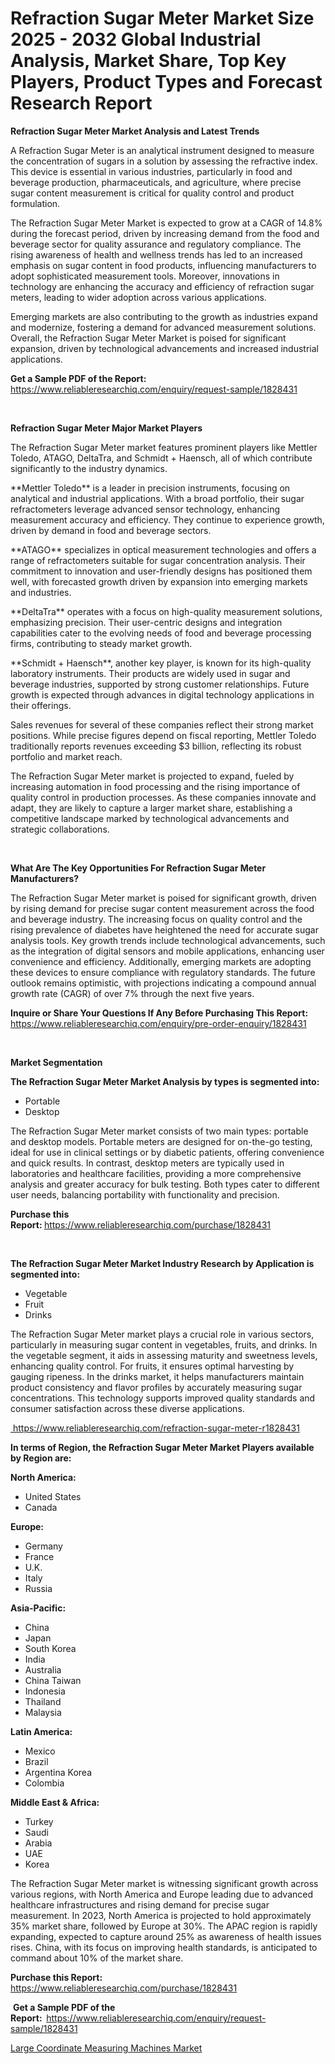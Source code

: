 <p><h1>Refraction Sugar Meter Market Size 2025 - 2032 Global Industrial Analysis, Market Share, Top Key Players, Product Types and Forecast Research Report</h1></p><p><strong>Refraction Sugar Meter Market Analysis and Latest Trends</strong></p>
<p><p>A Refraction Sugar Meter is an analytical instrument designed to measure the concentration of sugars in a solution by assessing the refractive index. This device is essential in various industries, particularly in food and beverage production, pharmaceuticals, and agriculture, where precise sugar content measurement is critical for quality control and product formulation.</p><p>The Refraction Sugar Meter Market is expected to grow at a CAGR of 14.8% during the forecast period, driven by increasing demand from the food and beverage sector for quality assurance and regulatory compliance. The rising awareness of health and wellness trends has led to an increased emphasis on sugar content in food products, influencing manufacturers to adopt sophisticated measurement tools. Moreover, innovations in technology are enhancing the accuracy and efficiency of refraction sugar meters, leading to wider adoption across various applications. </p><p>Emerging markets are also contributing to the growth as industries expand and modernize, fostering a demand for advanced measurement solutions. Overall, the Refraction Sugar Meter Market is poised for significant expansion, driven by technological advancements and increased industrial applications.</p></p>
<p><strong>Get a Sample PDF of the Report:&nbsp;</strong> <a href="https://www.reliableresearchiq.com/enquiry/request-sample/1828431?utm_campaign=2739&utm_medium=2&utm_source=Github&utm_content=ia&utm_term=12042025&utm_id=refraction-sugar-meter">https://www.reliableresearchiq.com/enquiry/request-sample/1828431</a></p>
<p>&nbsp;</p>
<p><strong>Refraction Sugar Meter Major Market Players</strong></p>
<p><p>The Refraction Sugar Meter market features prominent players like Mettler Toledo, ATAGO, DeltaTra, and Schmidt + Haensch, all of which contribute significantly to the industry dynamics. </p><p>**Mettler Toledo** is a leader in precision instruments, focusing on analytical and industrial applications. With a broad portfolio, their sugar refractometers leverage advanced sensor technology, enhancing measurement accuracy and efficiency. They continue to experience growth, driven by demand in food and beverage sectors.</p><p>**ATAGO** specializes in optical measurement technologies and offers a range of refractometers suitable for sugar concentration analysis. Their commitment to innovation and user-friendly designs has positioned them well, with forecasted growth driven by expansion into emerging markets and industries.</p><p>**DeltaTra** operates with a focus on high-quality measurement solutions, emphasizing precision. Their user-centric designs and integration capabilities cater to the evolving needs of food and beverage processing firms, contributing to steady market growth.</p><p>**Schmidt + Haensch**, another key player, is known for its high-quality laboratory instruments. Their products are widely used in sugar and beverage industries, supported by strong customer relationships. Future growth is expected through advances in digital technology applications in their offerings.</p><p>Sales revenues for several of these companies reflect their strong market positions. While precise figures depend on fiscal reporting, Mettler Toledo traditionally reports revenues exceeding $3 billion, reflecting its robust portfolio and market reach.</p><p>The Refraction Sugar Meter market is projected to expand, fueled by increasing automation in food processing and the rising importance of quality control in production processes. As these companies innovate and adapt, they are likely to capture a larger market share, establishing a competitive landscape marked by technological advancements and strategic collaborations.</p></p>
<p>&nbsp;</p>
<p><strong>What Are The Key Opportunities For Refraction Sugar Meter Manufacturers?</strong></p>
<p><p>The Refraction Sugar Meter market is poised for significant growth, driven by rising demand for precise sugar content measurement across the food and beverage industry. The increasing focus on quality control and the rising prevalence of diabetes have heightened the need for accurate sugar analysis tools. Key growth trends include technological advancements, such as the integration of digital sensors and mobile applications, enhancing user convenience and efficiency. Additionally, emerging markets are adopting these devices to ensure compliance with regulatory standards. The future outlook remains optimistic, with projections indicating a compound annual growth rate (CAGR) of over 7% through the next five years.</p></p>
<p><strong>Inquire or Share Your Questions If Any Before Purchasing This Report:</strong> <a href="https://www.reliableresearchiq.com/enquiry/pre-order-enquiry/1828431?utm_campaign=2739&utm_medium=2&utm_source=Github&utm_content=ia&utm_term=12042025&utm_id=refraction-sugar-meter">https://www.reliableresearchiq.com/enquiry/pre-order-enquiry/1828431</a></p>
<p>&nbsp;</p>
<p><strong>Market Segmentation</strong></p>
<p><strong>The Refraction Sugar Meter Market Analysis by types is segmented into:</strong></p>
<p><ul><li>Portable</li><li>Desktop</li></ul></p>
<p><p>The Refraction Sugar Meter market consists of two main types: portable and desktop models. Portable meters are designed for on-the-go testing, ideal for use in clinical settings or by diabetic patients, offering convenience and quick results. In contrast, desktop meters are typically used in laboratories and healthcare facilities, providing a more comprehensive analysis and greater accuracy for bulk testing. Both types cater to different user needs, balancing portability with functionality and precision.</p></p>
<p><strong>Purchase this Report:&nbsp;</strong><a href="https://www.reliableresearchiq.com/purchase/1828431?utm_campaign=2739&utm_medium=2&utm_source=Github&utm_content=ia&utm_term=12042025&utm_id=refraction-sugar-meter">https://www.reliableresearchiq.com/purchase/1828431</a></p>
<p>&nbsp;</p>
<p><strong>The Refraction Sugar Meter Market Industry Research by Application is segmented into:</strong></p>
<p><ul><li>Vegetable</li><li>Fruit</li><li>Drinks</li></ul></p>
<p><p>The Refraction Sugar Meter market plays a crucial role in various sectors, particularly in measuring sugar content in vegetables, fruits, and drinks. In the vegetable segment, it aids in assessing maturity and sweetness levels, enhancing quality control. For fruits, it ensures optimal harvesting by gauging ripeness. In the drinks market, it helps manufacturers maintain product consistency and flavor profiles by accurately measuring sugar concentrations. This technology supports improved quality standards and consumer satisfaction across these diverse applications.</p></p>
<p><a href="https://www.reliableresearchiq.com/refraction-sugar-meter-r1828431?utm_campaign=2739&utm_medium=2&utm_source=Github&utm_content=ia&utm_term=12042025&utm_id=refraction-sugar-meter">&nbsp;https://www.reliableresearchiq.com/refraction-sugar-meter-r1828431</a></p>
<p><strong>In terms of Region, the Refraction Sugar Meter Market Players available by Region are:</strong></p>
<p>
    <p> <strong> North America: </strong>
        <ul>
            <li>United States</li>
            <li>Canada</li>
        </ul>
        </p> 
    <p> <strong> Europe: </strong>
        <ul>
            <li>Germany</li>
            <li>France</li>
            <li>U.K.</li>
            <li>Italy</li>
            <li>Russia</li>
        </ul>
        </p> 
    <p> <strong> Asia-Pacific: </strong>
        <ul>
            <li>China</li>
            <li>Japan</li>
            <li>South Korea</li>
            <li>India</li>
            <li>Australia</li>
            <li>China Taiwan</li>
            <li>Indonesia</li>
            <li>Thailand</li>
            <li>Malaysia</li>
        </ul>
        </p> 
    <p> <strong> Latin America: </strong>
        <ul>
            <li>Mexico</li>
            <li>Brazil</li>
            <li>Argentina Korea</li>
            <li>Colombia</li>
        </ul>
        </p> 
    <p> <strong> Middle East & Africa: </strong>
        <ul>
            <li>Turkey</li>
            <li>Saudi</li>
            <li>Arabia</li>
            <li>UAE</li>
            <li>Korea</li>
        </ul>
    </p>
    </p>
<p><p>The Refraction Sugar Meter market is witnessing significant growth across various regions, with North America and Europe leading due to advanced healthcare infrastructures and rising demand for precise sugar measurement. In 2023, North America is projected to hold approximately 35% market share, followed by Europe at 30%. The APAC region is rapidly expanding, expected to capture around 25% as awareness of health issues rises. China, with its focus on improving health standards, is anticipated to command about 10% of the market share.</p></p>
<p><strong>Purchase this Report: </strong><a href="https://www.reliableresearchiq.com/purchase/1828431?utm_campaign=2739&utm_medium=2&utm_source=Github&utm_content=ia&utm_term=12042025&utm_id=refraction-sugar-meter">https://www.reliableresearchiq.com/purchase/1828431</a></p>
<p>&nbsp;<strong>Get a Sample PDF of the Report:&nbsp;&nbsp;</strong><a href="https://www.reliableresearchiq.com/enquiry/request-sample/1828431?utm_campaign=2739&utm_medium=2&utm_source=Github&utm_content=ia&utm_term=12042025&utm_id=refraction-sugar-meter">https://www.reliableresearchiq.com/enquiry/request-sample/1828431</a></p>
<p><strong></strong></p>
<p><p><a href="https://github.com/zakkistuey/Market-Research-Report-List-1/blob/main/large-coordinate-measuring-machines-market.md?utm_campaign=2739&utm_medium=2&utm_source=Github&utm_content=ia&utm_term=12042025&utm_id=refraction-sugar-meter">Large Coordinate Measuring Machines Market</a></p></p>